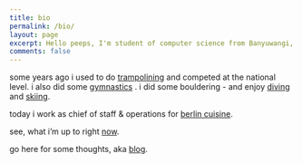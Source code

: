 ```yaml
---
title: bio
permalink: /bio/
layout: page
excerpt: Hello peeps, I'm student of computer science from Banyuwangi, living in Jogjakarta. This blog for documentation about my programming journey, running on jekyll, hosting on netlify and using my own simple theme.
comments: false
---
```


some years ago i used to do <a href="https://www.youtube.com/watch?v=357wuTvFFN0/" target="_blank" rel="noopener">trampolining</a> and competed at the national level. i also did some <a href="https://vimeo.com/207008518/" target="_blank" rel="noopener">gymnastics</a> . i did some bouldering - and enjoy <a href="https://vimeo.com/109638308/" target="_blank" rel="noopener">diving</a> and <a href="https://vimeo.com/248393339/" target="_blank" rel="noopener">skiing</a>.

today i work as chief of staff & operations for <a href="https://www.berlin-cuisine.com/" target="_blank" rel="noopener">berlin cuisine</a>.

see, what i’m up to right [now](/now).

go here for some thoughts, aka [blog](/blog).

<!-- **may u needs ✨**

- {{ site.author.email }}
- github.com/{{ site.author.github }}

-->